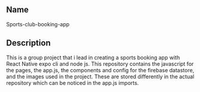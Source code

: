 ## Name
Sports-club-booking-app

## Description
This is a group project that i lead in creating a sports booking app with React Native expo cli and node js. This repository contains the javascript for the pages, the app.js, the components and config for the firebase datastore, and the images used in the project. These are stored differently in the actual repository which can be noticed in the app.js imports. 


